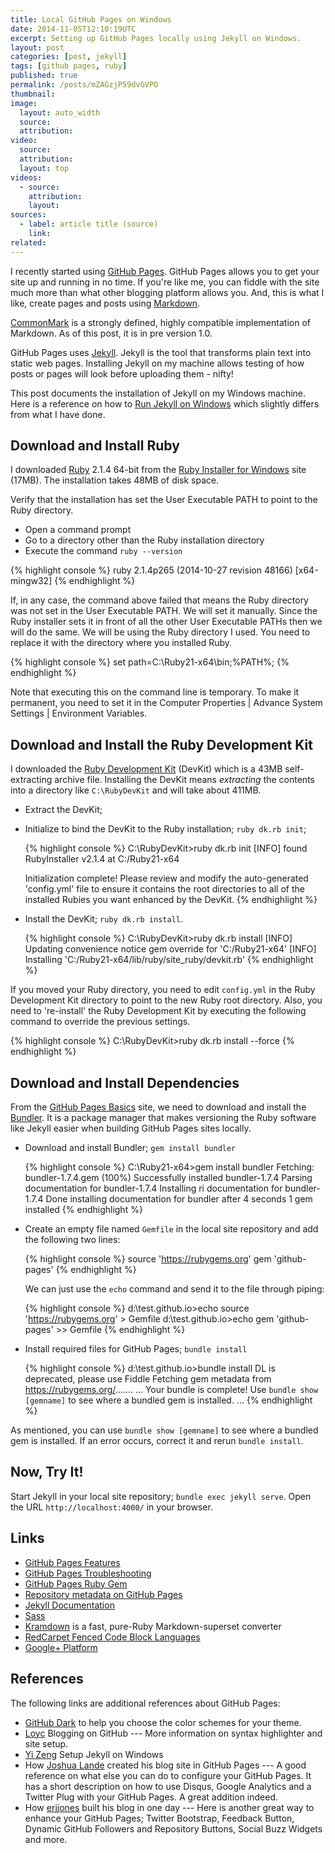 ```yaml
---
title: Local GitHub Pages on Windows
date: 2014-11-05T12:10:19UTC
excerpt: Setting up GitHub Pages locally using Jekyll on Windows.
layout: post
categories: [post, jekyll]
tags: [github pages, ruby]
published: true
permalink: /posts/mZAGzjP59dvGVPO
thumbnail:
image:
  layout: auto_width
  source: 
  attribution: 
video:
  source: 
  attribution: 
  layout: top
videos:
  - source: 
    attribution: 
    layout: 
sources:
  - label: article title (source)
    link:
related:
---
```


I recently started using [GitHub Pages].
GitHub Pages allows you to get your site up and running in no time.
If you're like me, you can fiddle with the site much more than what other blogging platform allows you.
And, this is what I like, create pages and posts using [Markdown].

<aside>
<a href="http://commonmark.org/" target="_blank">CommonMark</a> is a strongly defined,
highly compatible implementation of
Markdown. As of this post, it is in pre
version 1.0.
</aside>

GitHub Pages uses [Jekyll].
Jekyll is the tool that transforms plain text into static web pages.
Installing Jekyll on my machine allows testing of how posts or pages will look before uploading them - nifty!

This post documents the installation of Jekyll on my Windows machine.
Here is a reference on how to [Run Jekyll on Windows] which slightly differs from what I have done.

## Download and Install Ruby

I downloaded [Ruby] 2.1.4 64-bit from the [Ruby Installer for Windows] site (17MB).
The installation takes 48MB of disk space.

Verify that the installation has set the User Executable PATH to point to the Ruby directory.

* Open a command prompt
* Go to a directory other than the Ruby installation directory
* Execute the command `ruby --version`

{% highlight console %}
ruby 2.1.4p265 (2014-10-27 revision 48166) [x64-mingw32]
{% endhighlight %}

If, in any case, the command above failed that means the Ruby directory was not set in the User Executable PATH.
We will set it manually. Since the Ruby installer sets it in front of all the other User Executable PATHs then we will do the same.
We will be using the Ruby directory I used.
You need to replace it with the directory where you installed Ruby.

{% highlight console %}
set path=C:\Ruby21-x64\bin;%PATH%;
{% endhighlight %}

Note that executing this on the command line is temporary.
To make it permanent, you need to set it in the Computer Properties | Advance System Settings | Environment Variables.

## Download and Install the Ruby Development Kit

I downloaded the [Ruby Development Kit] (DevKit) which is a 43MB self-extracting archive file.
Installing the DevKit means _extracting_ the contents into a directory like `C:\RubyDevKit` and will take about 411MB.

* Extract the DevKit;
* Initialize to bind the DevKit to the Ruby installation; `ruby dk.rb init`;

    {% highlight console %}
    C:\RubyDevKit>ruby dk.rb init
    [INFO] found RubyInstaller v2.1.4 at C:/Ruby21-x64

    Initialization complete! Please review and modify the auto-generated
    'config.yml' file to ensure it contains the root directories to all
    of the installed Rubies you want enhanced by the DevKit.
    {% endhighlight %}

* Install the DevKit; `ruby dk.rb install`.

    {% highlight console %}
    C:\RubyDevKit>ruby dk.rb install
    [INFO] Updating convenience notice gem override for 'C:/Ruby21-x64'
    [INFO] Installing 'C:/Ruby21-x64/lib/ruby/site_ruby/devkit.rb'
    {% endhighlight %}

If you moved your Ruby directory, you need to edit `config.yml` in the Ruby Development Kit directory to point to the new Ruby root directory. Also, you need to 're-install' the Ruby Development Kit by executing the following command to override the previous settings.

{% highlight console %}
C:\RubyDevKit>ruby dk.rb install --force
{% endhighlight %}

## Download and Install Dependencies

From the [GitHub Pages Basics] site, we need to download and install the [Bundler].
It is a package manager that makes versioning the Ruby software like Jekyll easier when building GitHub Pages sites locally.

* Download and install Bundler; `gem install bundler`

    {% highlight console %}
    C:\Ruby21-x64>gem install bundler
    Fetching: bundler-1.7.4.gem (100%)
    Successfully installed bundler-1.7.4
    Parsing documentation for bundler-1.7.4
    Installing ri documentation for bundler-1.7.4
    Done installing documentation for bundler after 4 seconds
    1 gem installed
    {% endhighlight %}

* Create an empty file named `Gemfile` in the local site repository and add the following two lines:

    {% highlight console %}
    source 'https://rubygems.org'
    gem 'github-pages'
    {% endhighlight %}

    We can just use the `echo` command and send it to the file through piping:

    {% highlight console %}
    d:\test.github.io>echo source 'https://rubygems.org' > Gemfile
    d:\test.github.io>echo gem 'github-pages' >> Gemfile
    {% endhighlight %}

* Install required files for GitHub Pages; `bundle install`

    {% highlight console %}
    d:\test.github.io>bundle install
    DL is deprecated, please use Fiddle
    Fetching gem metadata from https://rubygems.org/.......
    ...
    Your bundle is complete!
    Use `bundle show [gemname]` to see where a bundled gem is installed.
    ...
    {% endhighlight %}

As mentioned, you can use `bundle show [gemname]` to see where a bundled gem is installed.
If an error occurs, correct it and rerun `bundle install`.

## Now, Try It!

Start Jekyll in your local site repository; `bundle exec jekyll serve`.
Open the URL `http://localhost:4000/` in your browser.

## Links

* [GitHub Pages Features](https://help.github.com/categories/github-pages-features/)
* [GitHub Pages Troubleshooting](https://help.github.com/categories/github-pages-troubleshooting/)
* [GitHub Pages Ruby Gem](https://github.com/github/pages-gem)
* [Repository metadata on GitHub Pages](https://help.github.com/articles/repository-metadata-on-github-pages/)
* [Jekyll Documentation](http://jekyllrb.com/docs/home/)
* [Sass](http://sass-lang.com/)
* [Kramdown](http://kramdown.gettalong.org/index.html) is a fast, pure-Ruby Markdown-superset converter
* [RedCarpet Fenced Code Block Languages](https://github.com/github/linguist/blob/master/lib/linguist/languages.yml)
* [Google+ Platform](https://developers.google.com/+/web/+1button/)

## References

The following links are additional references about GitHub Pages:

* [GitHub Dark] to help you choose the color schemes for your theme.
* [Loyc] Blogging on GitHub --- More information on syntax highlighter and site setup.
* [Yi Zeng] Setup Jekyll on Windows
* How [Joshua Lande] created his blog site in GitHub Pages --- A good reference on what else you can do to configure your GitHub Pages. It has a short description on how to use Disqus, Google Analytics and a Twitter Plug with your GitHub Pages. A great addition indeed.
* How [erjjones] built his blog in one day --- Here is another great way to enhance your GitHub Pages; Twitter Bootstrap, Feedback Button, Dynamic GitHub Followers and Repository Buttons, Social Buzz Widgets and more.



[GitHub Pages]: https://pages.github.com/ "GitHub Pages"
[GitHub Pages Basics]: https://help.github.com/categories/github-pages-basics/ "GitHub Pages Basic"
[Markdown]: http://daringfireball.net/projects/markdown/ "Markdown"
[CommonMark]: http://commonmark.org/
[HTML]: http://www.w3.org/html/ "HyperText Markup Language"
[Ruby]: http://www.ruby-lang.org/ "Ruby Programming Language"
[Ruby Installer for Windows]: http://rubyinstaller.org/ "Ruby Installer for Windows"
[Ruby Development Kit]: http://rubyinstaller.org/downloads/ "Ruby Development Kit"
[Jekyll]: http://jekyllrb.com "Jekyll"
[Run Jekyll on Windows]: http://jekyll-windows.juthilo.com/ "Run Jekyll on Windows"
[Bundler]: http://bundler.io/ "Bundler"

[GitHub Dark]: https://userstyles.org/styles/37035/github-dark
[Loyc]: http://loyc.net/2014/blogging-on-github.html "Language of your choice"
[Yi Zeng]: http://yizeng.me/2013/05/10/setup-jekyll-on-windows/ "Yi Zeng's Blog"
[Joshua Lande]: http://joshualande.com/jekyll-github-pages-poole/ "How Joshua Lande Created His Blog Site in GitHub Pages"
[erjjones]: http://erjjones.github.io/blog/How-I-built-my-blog-in-one-day/ "How erjjones built his blog in one day"

